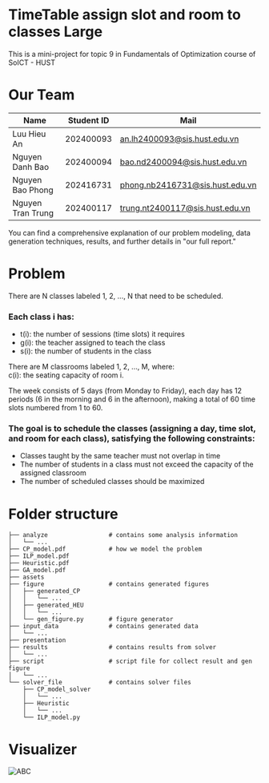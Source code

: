 # TimeTable assign slot and room to classes Large
This is a mini-project for topic 9 in Fundamentals of Optimization course of SoICT - HUST

# Our Team

| Name               | Student ID | Mail                                                                       |
|--------------------|------------|----------------------------------------------------------------------------|
| Luu Hieu An        | 202400093  | [an.lh2400093@sis.hust.edu.vn](mailto:an.lh2400093@sis.hust.edu.vn)       |
| Nguyen Danh Bao    | 202400094  | [bao.nd2400094@sis.hust.edu.vn](mailto:bao.nd2400094@sis.hust.edu.vn)     |
| Nguyen Bao Phong   | 202416731  | [phong.nb2416731@sis.hust.edu.vn](mailto:phong.nb2416731@sis.hust.edu.vn) |
| Nguyen Tran Trung  | 202400117  | [trung.nt2400117@sis.hust.edu.vn](mailto:trung.nt2400117@sis.hust.edu.vn) |

You can find a comprehensive explanation of our problem modeling, data generation techniques, results, and further details in "our full report."

# Problem

There are N classes labeled 1, 2, ..., N that need to be scheduled.

### Each class i has:
+ t(i): the number of sessions (time slots) it requires  
+ g(i): the teacher assigned to teach the class  
+ s(i): the number of students in the class  

There are M classrooms labeled 1, 2, ..., M, where:  
c(i): the seating capacity of room i.

The week consists of 5 days (from Monday to Friday), each day has 12 periods (6 in the morning and 6 in the afternoon),
making a total of 60 time slots numbered from 1 to 60.

### The goal is to schedule the classes (assigning a day, time slot, and room for each class), satisfying the following constraints:
+ Classes taught by the same teacher must not overlap in time  
+ The number of students in a class must not exceed the capacity of the assigned classroom  
+ The number of scheduled classes should be maximized

# Folder structure
    ├── analyze                 # contains some analysis information
    │   └── ...
    ├── CP_model.pdf            # how we model the problem
    ├── ILP_model.pdf
    ├── Heuristic.pdf
    ├── GA_model.pdf
    ├── assets
    ├── figure                  # contains generated figures
    │   ├── generated_CP
    │   │   └── ...
    │   ├── generated_HEU
    │   │   └── ...
    │   └── gen_figure.py       # figure generator
    ├── input_data              # contains generated data
    │   └── ...
    ├── presentation
    ├── results                 # contains results from solver
    │   └── ...
    ├── script                  # script file for collect result and gen figure
    │   └── ...
    └── solver_file             # contains solver files
        ├── CP_model_solver
        │   └── ...
        ├── Heuristic
        │   └── ...
        └── ILP_model.py
# Visualizer 
![ABC]([https://github.com/anluu24806/Mini_project/blob/main/Screenshot%202025-05-26%20235245.png](https://github.com/anluu24806/Mini_project/blob/main/Pictures/Screenshot%202025-05-26%20235245.png))
